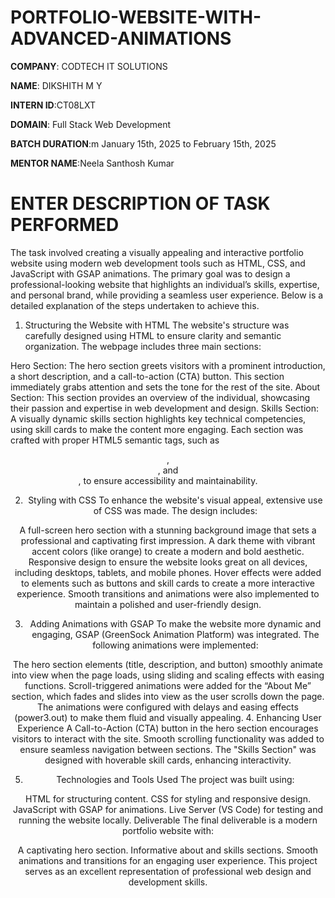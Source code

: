# PORTFOLIO-WEBSITE-WITH-ADVANCED-ANIMATIONS

 **COMPANY**: CODTECH IT SOLUTIONS
 
 **NAME**: DIKSHITH M Y
 
 **INTERN ID**:CT08LXT
 
 **DOMAIN**: Full Stack Web Development
 
 **BATCH DURATION**:m January 15th, 2025 to February 15th, 2025
 
 **MENTOR NAME**:Neela Santhosh Kumar 
 
# ENTER  DESCRIPTION OF TASK PERFORMED 
The task involved creating a visually appealing and interactive portfolio website using modern web development tools such as HTML, CSS, and JavaScript with GSAP animations. The primary goal was to design a professional-looking website that highlights an individual’s skills, expertise, and personal brand, while providing a seamless user experience. Below is a detailed explanation of the steps undertaken to achieve this.

1. Structuring the Website with HTML
The website's structure was carefully designed using HTML to ensure clarity and semantic organization. The webpage includes three main sections:

Hero Section: The hero section greets visitors with a prominent introduction, a short description, and a call-to-action (CTA) button. This section immediately grabs attention and sets the tone for the rest of the site.
About Section: This section provides an overview of the individual, showcasing their passion and expertise in web development and design.
Skills Section: A visually dynamic skills section highlights key technical competencies, using skill cards to make the content more engaging.
Each section was crafted with proper HTML5 semantic tags, such as <header>, <section>, and <div>, to ensure accessibility and maintainability.

2. Styling with CSS
To enhance the website's visual appeal, extensive use of CSS was made. The design includes:

A full-screen hero section with a stunning background image that sets a professional and captivating first impression.
A dark theme with vibrant accent colors (like orange) to create a modern and bold aesthetic.
Responsive design to ensure the website looks great on all devices, including desktops, tablets, and mobile phones.
Hover effects were added to elements such as buttons and skill cards to create a more interactive experience. Smooth transitions and animations were also implemented to maintain a polished and user-friendly design.

3. Adding Animations with GSAP
To make the website more dynamic and engaging, GSAP (GreenSock Animation Platform) was integrated. The following animations were implemented:

The hero section elements (title, description, and button) smoothly animate into view when the page loads, using sliding and scaling effects with easing functions.
Scroll-triggered animations were added for the “About Me” section, which fades and slides into view as the user scrolls down the page.
The animations were configured with delays and easing effects (power3.out) to make them fluid and visually appealing.
4. Enhancing User Experience
A Call-to-Action (CTA) button in the hero section encourages visitors to interact with the site. Smooth scrolling functionality was added to ensure seamless navigation between sections. The "Skills Section" was designed with hoverable skill cards, enhancing interactivity.

5. Technologies and Tools Used
The project was built using:

HTML for structuring content.
CSS for styling and responsive design.
JavaScript with GSAP for animations.
Live Server (VS Code) for testing and running the website locally.
Deliverable
The final deliverable is a modern portfolio website with:

A captivating hero section.
Informative about and skills sections.
Smooth animations and transitions for an engaging user experience.
This project serves as an excellent representation of professional web design and development skills.


